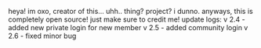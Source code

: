 heya! im oxo, creator of this... uhh.. thing? project? i dunno. anyways, this is completely open source! just make sure to credit me!
update logs:
v 2.4 - added new private login for new member
v 2.5 - added community login
v 2.6 - fixed minor bug
